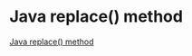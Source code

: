 # Java replace() method
[Java replace() method](https://aiwithcloud.com/2022/09/16/java_replace_method/)